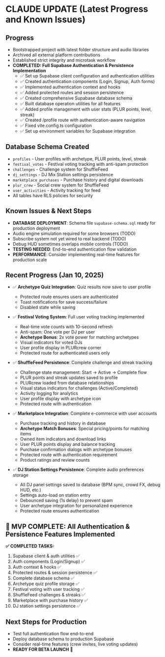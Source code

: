 # CLAUDE UPDATE (Latest Progress and Known Issues)

## Progress
- Bootstrapped project with latest folder structure and audio libraries
- Archived all external platform contributions
- Established strict integrity and microtask workflow
- **COMPLETED: Full Supabase Authentication & Persistence Implementation**
  - ✅ Set up Supabase client configuration and authentication utilities
  - ✅ Created authentication components (Login, Signup, Auth forms)
  - ✅ Implemented authentication context and hooks
  - ✅ Added protected routes and session persistence
  - ✅ Created comprehensive Supabase database schema
  - ✅ Built database operation utilities for all features
  - ✅ Added profile management with user stats (PLUR points, level, streak)
  - ✅ Created /profile route with authentication-aware navigation
  - ✅ Fixed vite.config.ts configuration
  - ✅ Set up environment variables for Supabase integration

## Database Schema Created
- `profiles` - User profiles with archetype, PLUR points, level, streak
- `festival_votes` - Festival voting tracking with anti-spam protection
- `challenges` - Challenge system for ShuffleFeed
- `dj_settings` - DJ Mix Station settings persistence
- `marketplace_purchases` - Purchase history and digital downloads
- `plur_crew` - Social crew system for ShuffleFeed
- `user_activities` - Activity tracking for feed
- All tables have RLS policies for security

## Known Issues & Next Steps
- **DATABASE DEPLOYMENT**: Schema file `supabase-schema.sql` ready for production deployment
- Audio engine simulation required for some browsers (TODO)
- Subscribe system not yet wired to real backend (TODO)  
- Debug HUD sometimes overlaps mobile controls (TODO)
- **TESTING NEEDED**: End-to-end authentication flow validation
- **PERFORMANCE**: Consider implementing real-time features for production scale

## Recent Progress (Jan 10, 2025)
- ✅ **Archetype Quiz Integration**: Quiz results now save to user profile
  - Protected route ensures users are authenticated
  - Toast notifications for save success/failure
  - Disabled state while saving
- ✅ **Festival Voting System**: Full user voting tracking implemented
  - Real-time vote counts with 10-second refresh
  - Anti-spam: One vote per DJ per user
  - **Archetype Bonus**: 2x vote power for matching archetypes
  - Visual indicators for voted DJs
  - User profile display in PLURcrew corner
  - Protected route for authenticated users only
- ✅ **ShuffleFeed Persistence**: Complete challenge and streak tracking
  - Challenge state management: Start → Active → Complete flow
  - PLUR points and streak updates saved to profile
  - PLURcrew loaded from database relationships
  - Visual status indicators for challenges (Active/Completed)
  - Activity logging for analytics
  - User profile display with archetype icon
  - Protected route with authentication
- ✅ **Marketplace Integration**: Complete e-commerce with user accounts
  - Purchase tracking and history in database
  - **Archetype Match Bonuses**: Special pricing/points for matching items
  - Owned item indicators and download links
  - User PLUR points display and balance tracking
  - Purchase confirmation dialogs with archetype bonuses
  - Protected route with authentication requirement
  - Product ratings and review counts

- ✅ **DJ Station Settings Persistence**: Complete audio preferences storage
  - All DJ panel settings saved to database (BPM sync, crowd FX, debug HUD, etc.)
  - Settings auto-load on station entry 
  - Debounced saving (1s delay) to prevent spam
  - User archetype integration for personalized experience
  - Protected route ensures authentication

## 🎉 **MVP COMPLETE**: All Authentication & Persistence Features Implemented

**✅ COMPLETED TASKS:**
1. Supabase client & auth utilities ✅
2. Auth components (Login/Signup) ✅  
3. Auth context & hooks ✅
4. Protected routes & session persistence ✅
5. Complete database schema ✅
6. Archetype quiz profile storage ✅
7. Festival voting with user tracking ✅
8. ShuffleFeed challenges & streaks ✅
9. Marketplace with purchase history ✅
10. DJ station settings persistence ✅

## Next Steps for Production
- Test full authentication flow end-to-end
- Deploy database schema to production Supabase
- Consider real-time features (crew invites, live voting updates)
- **READY FOR BETA LAUNCH** 🚀
